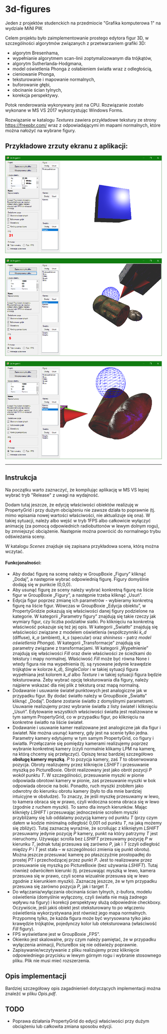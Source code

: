 # 3d-figures
Jeden z projektów studenckich na przedmiocie "Grafika komputerowa 1" na wydziale MiNI PW.

Celem projektu było zaimplementowanie prostego edytora figur 3D, w szczególności algorytmów związanych z przetwarzaniem grafiki 3D:
- algorytm Bresenhama,
- wypełnianie algorytmem scan-linii zoptymalizowanym dla trójkątów,
- algorytm Sutherlanda-Hodgmana,
- model oświetlenia Phonga z osłabieniem światła wraz z odległością,
- cieniowanie Phonga,
- teksturowanie i mapowanie normalnych,
- buforowanie głębi,
- obcinanie ścian tylnych,
- korekcja perspektywy.

Potok renderowania wykonywany jest na CPU.
Rozwiązanie zostało wykonane w MS VS 2017 wykorzystując Windows Forms.

Rozwiązanie w katalogu *Textures* zawiera przykładowe tekstury ze strony <https://freepbr.com/> wraz z odpowiadającymi im mapami normalnych, które można nałożyć na wybrane figury.

## Przykładowe zrzuty ekranu z aplikacji:

![Screen1](images/screen1.png)

![Screen2](images/screen2.png)

![Screen3](images/screen3.png)

---

## Instrukcja

Na początku warto zaznaczyć, że kompilując aplikację w MS VS lepiej wybrać tryb "Release" z uwagi na wydajność.

Dodam tutaj jeszcze, że edycję właściwości obiektów realizuję w PropertyGrid i przy dużym obciążeniu nie zawsze działa to poprawnie (tj. mimo wpisania nowej wartości właściwości, nie aktualizuje się ona).
W takiej sytuacji, należy albo wejść w tryb 1FPS albo całkowicie wyłączyć animację (za pomocą odpowiednich radiobuttonów w lewym dolnym rogu), by zmniejszyć obciążenie.
Następnie można powrócić do normalnego trybu odświeżania sceny.

W katalogu *Scenes* znajduje się zapisana przykładowa scena, którą można wczytać.

#### Funkcjonalności:

- Aby dodać figurę na scenę należy w GroupBoxie „Figury” kliknąć „Dodaj”, a następnie wybrać odpowiednią figurę. Figury domyślnie dodają się w punkcie (0,0,0).
- Aby usunąć figurę ze sceny należy wybrać konkretną figurę na liście figur w GroupBoxie „Figury”, a następnie trzeba kliknąć „Usuń”.
- Edycja figur poprzez zmianę ich parametrów - wybieramy konkretną figurę na liście figur. Wówczas w GroupBoxie „Edycja obiektu”, w PropertyGridzie pokazują się właściwości danej figury podzielone na kategorie. W kategorii „Parametry figury” znajdują się takie rzeczy jak wymiary figur, czy liczba podziałów siatki. Po kliknięciu na konkretną właściwość pokazuje się też jej opis. W kategorii „Światło” znajdują się właściwości związane z modelem oświetlenia (współczynniki *k_d* (diffuse), *k_a* (ambient), *k_s* (specular) oraz *shininess* - patrz *model oświetlenia Phonga*). W kategorii „Transformacje” znajdują się parametry związane z transformacjami. W kategorii „Wypełnienie” znajdują się właściwości *Fill* oraz dwie właściwości ze ścieżkami do tekstury i mapy normalnej. Właściwość *Fill* może być równa None i wtedy figura nie ma wypełnienia (tj. są rysowane jedynie krawędzie trójkątów w kolorze *k_d*), *SingleColor* i w takiej sytuacji figura wypełniana jest kolorem *k_d* albo *Texture* i w takiej sytuacji figura będzie teksturowana. Żeby wybrać opcję teksturowania dla figury, należy najpierw wskazać dla niej plik z teksturą oraz mapą normalną.
- Dodawanie i usuwanie świateł punktowych jest analogiczne jak w przypadku figur. By dodać światło należy w GroupBoxie „Światła” kliknąć „Dodaj”. Dodane zostanie światło z domyślnymi parametrami. Usuwanie realizujemy przez wybranie światła z listy świateł i kliknięciu „Usuń”. Edytowanie wszystkich właściwości światła jest realizowane w tym samym PropertyGrid, co w przypadku figur, po kliknięciu na konkretne światło na liście świateł.
- Dodawanie i usuwanie kamer realizowane jest analogiczne jak dla figur i świateł. Nie można usunąć kamery, gdy jest na scenie tylko jedna. Parametry kamery edytujemy w tym samym PropertyGrid, co figury i światła. Przełączanie się pomiędzy kamerami realizujemy poprzez wybranie konkretnej kamery (czyli normalnie klikamy LPM na kamerę, na którą chcemy się przełączyć). Opiszę teraz bardziej szczegółowo **obsługę kamery myszką**. *P* to pozycja kamery, zaś *T* to obserwowana pozycja. Obroty realizujemy przez kliknięcie *LSHIFT* i przesuwanie myszką po PictureBoxie. Obrót realizowany jest jako obrót pozycji *P* wokół punktu *T*. W szczególności, przesuwanie myszki w pionie odpowiada obrotowi kamery w pionie, zaś przesuwanie myszki w bok odpowiada obrocie na boki. Ponadto, ruch myszki zrobiłem jako odwrotny do kierunku obrotu kamery (było to dla mnie bardziej intuicyjne w obsłudze). To znaczy, że jeśli myszkę przesuwamy w lewo, to kamera obraca się w prawo, czyli widoczna scena obraca się w lewo (zgodnie z ruchem myszki). To samo dla innych kierunków. Mając kliknięty *LSHIFT* i przesuwając jednocześnie scrollem myszki przybliżamy się lub oddalamy pozycją kamery od punktu *T* (przy czym dałem w kodzie minimalną odległość 0,001 od punktu *T*, na jaką możemy się zbliżyć). Tutaj zaznaczę wyraźnie, że scrollując z klikniętym *LSHIFT* przesuwamy jedynie pozycję *P* kamery, punkt na który patrzymy *T* jest nieruchomy. Używając scrolla bez *LSHIFT* przesuwamy pozycję *P* w kierunku *T*, jednak tutaj przesuwa się zarówno *P*, jak i *T* (czyli odległość między *P* i *T* jest stała – w szczególności zmienia się punkt obrotu). Można jeszcze przesuwać kamerę po płaszczyźnie prostopadłej do prostej *PT* i przechodzącej przez punkt *P*. Jest to realizowane przez przesuwanie się myszką po PictureBoxie (bez używania *LSHIFT*). Tutaj również odwróciłem kierunki (tj. przesuwając myszką w lewo, kamera przesuwa się w prawo, czyli scena wizualnie przesuwa się w lewo zgodnie z kierunkiem myszki). Zaznaczę jeszcze, że w tym przypadku przesuwa się zarówno pozycja *P*, jak i target *T*.
- Do włączania/wyłączania obcinania ścian tylnych, z-bufora, modelu oświetlenia (domyślnie wyłączony, czyli światła nie mają żadnego wpływu na figury) i korekcji perspektywy służą odpowiednie checkboxy. Oczywiście, jeśli jakiś obiekt jest oteksturowany to po włączeniu oświetlenia wykorzystywana jest również jego mapa normalnych. Przypomnę tylko, że każda figura może być wyrysowana tylko jako krawędzie trójkątów, pojedynczy kolor lub oteksturowana (właściwość *Fill* figury).
- FPS wyświetlane jest w GroupBoxie „FPS”.
- Okienko jest skalowalne, przy czym należy pamiętać, że w przypadku wyłączenia animacji, PictureBox się nie odświeży poprawnie.
- Zapisywanie/wczytywanie z pliku realizujemy przez kliknięcie odpowiedniego przycisku w lewym górnym rogu i wybranie stosownego pliku. Plik nie musi mieć rozszerzenia.

## Opis implementacji

Bardziej szczegółowy opis zagadnienień dotyczących implementacji można znaleźć w pliku *Opis.pdf*.

## TODO

- Poprawa działania PropertyGrid do edycji właściwości przy dużym obciążeniu lub całkowita zmiana sposobu edycji.
